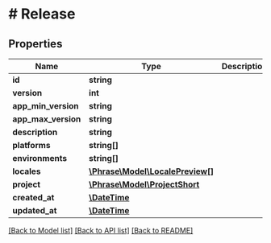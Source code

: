 # # Release

## Properties

Name | Type | Description | Notes
------------ | ------------- | ------------- | -------------
**id** | **string** |  | [optional] 
**version** | **int** |  | [optional] 
**app_min_version** | **string** |  | [optional] 
**app_max_version** | **string** |  | [optional] 
**description** | **string** |  | [optional] 
**platforms** | **string[]** |  | [optional] 
**environments** | **string[]** |  | [optional] 
**locales** | [**\Phrase\Model\LocalePreview[]**](LocalePreview.md) |  | [optional] 
**project** | [**\Phrase\Model\ProjectShort**](ProjectShort.md) |  | [optional] 
**created_at** | [**\DateTime**](\DateTime.md) |  | [optional] 
**updated_at** | [**\DateTime**](\DateTime.md) |  | [optional] 

[[Back to Model list]](../../README.md#documentation-for-models) [[Back to API list]](../../README.md#documentation-for-api-endpoints) [[Back to README]](../../README.md)


